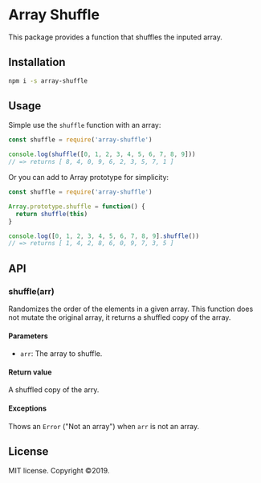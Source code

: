 # Array Shuffle

This package provides a function that shuffles the inputed array.

## Installation

```bash
npm i -s array-shuffle
```

## Usage

Simple use the `shuffle` function with an array:

```js
const shuffle = require('array-shuffle')

console.log(shuffle([0, 1, 2, 3, 4, 5, 6, 7, 8, 9]))
// => returns [ 8, 4, 0, 9, 6, 2, 3, 5, 7, 1 ]
```

Or you can add to Array prototype for simplicity:

```js
const shuffle = require('array-shuffle')

Array.prototype.shuffle = function() {
  return shuffle(this)
}

console.log([0, 1, 2, 3, 4, 5, 6, 7, 8, 9].shuffle())
// => returns [ 1, 4, 2, 8, 6, 0, 9, 7, 3, 5 ]
```

## API

### shuffle(arr)

Randomizes the order of the elements in a given array. This function does not mutate the original array, it returns a shuffled copy of the array.

#### Parameters

- `arr`: The array to shuffle.

#### Return value

A shuffled copy of the arry.

#### Exceptions

Thows an `Error` ("Not an array") when `arr` is not an array.

## License

MIT license. Copyright ©2019.
